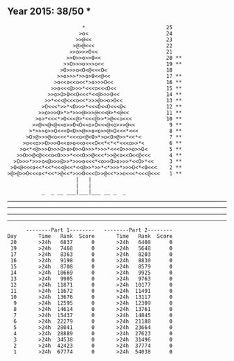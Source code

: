 Year 2015: 38/50 *
------------------------------------------------------------
                            *                          25 
                           >o<                         24 
                          >>@<<                        23 
                         >@>@<<<                       22 
                        >>o>>>O<<                      21 
                       >>O>>o>>O<<                     20 **
                      >>O>>>o>>>o<<                    19 **
                     >O>>>o<O<@<<<O<                   18 
                    >>o>>>*>>o>O<<@<<                  17 **
                   >o<<o<<o<<*>o>>>O<<                 16 **
                  >>o<<<@>>>*<<<o<<<O<<                15 **
                 >>o>O>O<<O<<<*<<@>>>O<<               14 **
                >>*<<<@<<<o<<*>>>@>>o>O<<              13 **
               >O<<<*>>*<O>>>*<<<O<<O<<<@<             12 **
              >>o>>>O>*>*>>>@>>>@<<<@>*<@<<            11 **
             >o>*<<<*>O<<<@>*<<<@>>*>@<<o<<<           10 **
            >>@<<@<@<<o>>O<O<<o>O<<<@<o>>>@<<           9 **
           >*>>>o>>O<<<O<O>>@>>o<o>>@>O<<<*<<<          8 **
          >O>@>>>@<o<<<*<<<o<@<O>*>o<O>@>>*<<*<         7 **
         >o<<o>>O>>>O<<o>o<<o<<<O<<*<*<*<<<o>>*<        6 **
        >o<*<@>>>O>>>O>o>O>>O>>>*>>>*<<<O>>>o>>O<       5 **
       >>O>>@<@<<<o<O>>>*<<<O>>@<<<*>>@<o<<O<<@<<<      4 **
      >O>>>*>>>o<@>>>@>>*>>>o<<<*<o>>O>o>>>*<<O>*<<     3 **
     >O<@<<<o<<*<<*<<<@<<*<<@>>*>>*<*>>>*>>>O<*<O<<<    2 **
    >@>@>>O<<<o<*<<*>@<<*>>>O<<<O>>@<<*>>o<<<*<<<@<<<   1 **
                          |   |                             
                          |   |                             
               _  _ __ ___|___|___ __ _  _                  

__ ___ _ _ __ ____ __ ___ _ ____ ___ _ ___

_ __ _ _ __ __ _ _ _ _____ _ ___ ___ ____

___ ____ _ __ _ ____ ____ _ _____ ___ _

_ _ _ _ ____ ___ ____ _ __ __ ___ __ _ _

          --------Part 1--------   --------Part 2--------
    Day       Time   Rank  Score       Time   Rank  Score
     20       >24h   6837      0       >24h   6408      0
     19       >24h   7468      0       >24h   5648      0
     17       >24h   8363      0       >24h   8203      0
     16       >24h   9198      0       >24h   8830      0
     15       >24h   8708      0       >24h   8579      0
     14       >24h  10669      0       >24h   9925      0
     13       >24h   9905      0       >24h   9763      0
     12       >24h  11871      0       >24h  10177      0
     11       >24h  11672      0       >24h  11491      0
     10       >24h  13676      0       >24h  13117      0
      9       >24h  12595      0       >24h  12309      0
      8       >24h  14614      0       >24h  13761      0
      7       >24h  15437      0       >24h  14845      0
      6       >24h  22279      0       >24h  21188      0
      5       >24h  28041      0       >24h  23664      0
      4       >24h  28889      0       >24h  27623      0
      3       >24h  34538      0       >24h  31496      0
      2       >24h  42423      0       >24h  37774      0
      1       >24h  67774      0       >24h  54038      0
